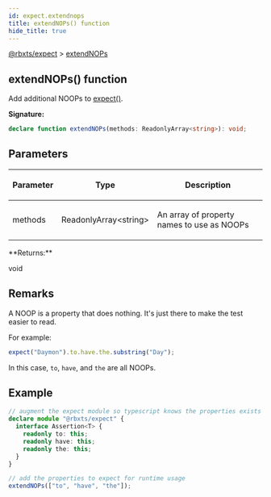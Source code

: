 ```yaml
---
id: expect.extendnops
title: extendNOPs() function
hide_title: true
---
```


[@rbxts/expect](./expect.md) &gt; [extendNOPs](./expect.extendnops.md)

## extendNOPs() function

Add additional NOOPs to [expect()](./expect.expect.md)<!-- -->.

**Signature:**

```typescript
declare function extendNOPs(methods: ReadonlyArray<string>): void;
```

## Parameters

<table><thead><tr><th>

Parameter


</th><th>

Type


</th><th>

Description


</th></tr></thead>
<tbody><tr><td>

methods


</td><td>

ReadonlyArray&lt;string&gt;


</td><td>

An array of property names to use as NOOPs


</td></tr>
</tbody></table>
**Returns:**

void

## Remarks

A NOOP is a property that does nothing. It's just there to make the test easier to read.

For example:

```ts
expect("Daymon").to.have.the.substring("Day");
```
In this case, `to`<!-- -->, `have`<!-- -->, and `the` are all NOOPs.

## Example


```ts
// augment the expect module so typescript knows the properties exists
declare module "@rbxts/expect" {
  interface Assertion<T> {
    readonly to: this;
    readonly have: this;
    readonly the: this;
  }
}

// add the properties to expect for runtime usage
extendNOPs(["to", "have", "the"]);
```
